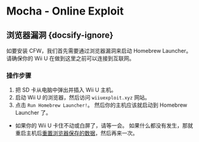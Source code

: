 # Mocha - Online Exploit

## 浏览器漏洞 {docsify-ignore}

如要安装 CFW，我们首先需要通过浏览器漏洞来启动 Homebrew Launcher。 请确保你的 Wii U 在做到这里之前可以连接到互联网。

### 操作步骤

1. 把 SD 卡从电脑中弹出并插入 Wii U 主机。
1. 启动 Wii U 的浏览器，然后访问 `wiiuexploit.xyz` 网站。
1. 点击 `Run Homebrew Launcher!`。 然后你的主机应该就启动到 Homebrew Launcher 了。
 - 如果你的 Wii U 卡住不动或白屏了，请等一会。 如果什么都没有发生，那就重启主机后[重置浏览器保存的数据](https://en-americas-support.nintendo.com/app/answers/detail/a_id/1507/~/how-to-delete-the-internet-browser-history)，然后再来一次。
